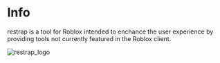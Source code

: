 # Info

restrap is a tool for Roblox intended to enchance the user experience by providing tools not currently featured in the Roblox client.

![restrap_logo](https://github.com/user-attachments/assets/5f9291a5-f801-4a77-bc5e-cb65435f9245)
